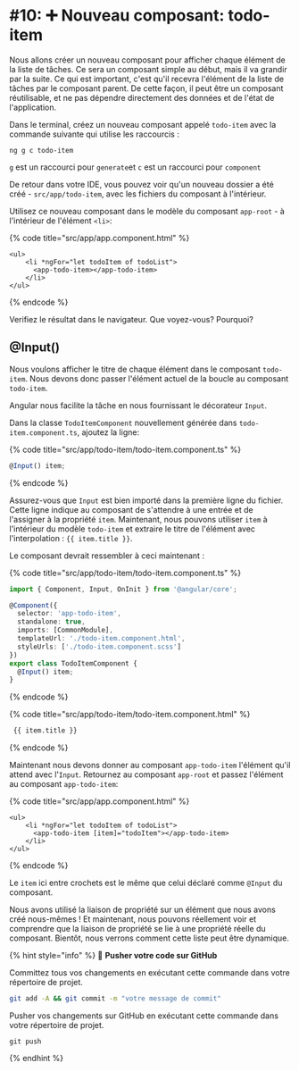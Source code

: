 # #10: ➕ Nouveau composant: todo-item

Nous allons créer un nouveau composant pour afficher chaque élément de la liste de tâches. Ce sera un composant simple au début, mais il va grandir par la suite. Ce qui est important, c'est qu'il recevra l'élément de la liste de tâches par le composant parent. De cette façon, il peut être un composant réutilisable, et ne pas dépendre directement des données et de l'état de l'application.

Dans le terminal, créez un nouveau composant appelé `todo-item` avec la commande suivante qui utilise les raccourcis :

```
ng g c todo-item
```
`g` est un raccourci pour `generate`et `c` est un raccourci pour `component`

De retour dans votre IDE, vous pouvez voir qu'un nouveau dossier a été créé - `src/app/todo-item`, avec les fichiers du composant à l'intérieur.

Utilisez ce nouveau composant dans le modèle du composant `app-root` - à l'intérieur de l'élément `<li>`:

{% code title="src/app/app.component.html" %}
```markup
<ul>
    <li *ngFor="let todoItem of todoList">
      <app-todo-item></app-todo-item>
    </li>
</ul>
```
{% endcode %}

Verifiez le résultat dans le navigateur. Que voyez-vous? Pourquoi?

## @Input()

Nous voulons afficher le titre de chaque élément dans le composant `todo-item`. Nous devons donc passer l'élément actuel de la boucle au composant `todo-item`.

Angular nous facilite la tâche en nous fournissant le décorateur `Input`.

Dans la classe `TodoItemComponent` nouvellement générée dans `todo-item.component.ts`, ajoutez la ligne:

{% code title="src/app/todo-item/todo-item.component.ts" %}
```typescript
@Input() item;
```
{% endcode %}

Assurez-vous que `Input` est bien importé dans la première ligne du fichier. 
Cette ligne indique au composant de s'attendre à une entrée et de l'assigner à la propriété `item`. 
Maintenant, nous pouvons utiliser `item` à l'intérieur du modèle `todo-item` et extraire le titre de l'élément avec l'interpolation : `{{ item.title }}`.

Le composant devrait ressembler à ceci maintenant :

{% code title="src/app/todo-item/todo-item.component.ts" %}
```typescript
import { Component, Input, OnInit } from '@angular/core';

@Component({
  selector: 'app-todo-item',
  standalone: true,
  imports: [CommonModule],
  templateUrl: './todo-item.component.html',
  styleUrls: ['./todo-item.component.scss']
})
export class TodoItemComponent {
  @Input() item;
}
```
{% endcode %}

{% code title="src/app/todo-item/todo-item.component.html" %}
```html
 {{ item.title }}

```
{% endcode %}

Maintenant nous devons donner au composant `app-todo-item` l'élément qu'il attend avec l'`Input`. Retournez au composant `app-root` et passez l'élément au composant `app-todo-item`:

{% code title="src/app/app.component.html" %}
```markup
<ul>
    <li *ngFor="let todoItem of todoList">
      <app-todo-item [item]="todoItem"></app-todo-item>
    </li>
</ul>
```
{% endcode %}

Le `item` ici entre crochets est le même que celui déclaré comme `@Input` du composant.

Nous avons utilisé la liaison de propriété sur un élément que nous avons créé nous-mêmes ! Et maintenant, nous pouvons réellement voir et comprendre que la liaison de propriété se lie à une propriété réelle du composant. Bientôt, nous verrons comment cette liste peut être dynamique.

{% hint style="info" %}
💾 **Pusher votre code sur GitHub**

Committez tous vos changements en exécutant cette commande dans votre répertoire de projet.

```bash
git add -A && git commit -m "votre message de commit"
```

Pusher vos changements sur GitHub en exécutant cette commande dans votre répertoire de projet.

```
git push
```
{% endhint %}
